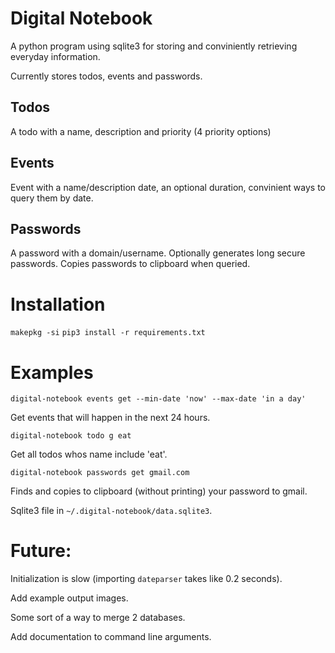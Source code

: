 # Digital Notebook
A python program using sqlite3 for storing and conviniently retrieving everyday information.

Currently stores todos, events and passwords.

## Todos
A todo with a name, description and priority (4 priority options)

## Events
Event with a name/description date, an optional duration, convinient ways to query them by date.

## Passwords

A password with a domain/username. Optionally generates long secure passwords. Copies passwords to clipboard when queried.


# Installation
`makepkg -si`
`pip3 install -r requirements.txt`

# Examples

`digital-notebook events get --min-date 'now' --max-date 'in a day'`

Get events that will happen in the next 24 hours.

`digital-notebook todo g eat`

Get all todos whos name include 'eat'.

`digital-notebook passwords get gmail.com`

Finds and copies to clipboard (without printing) your password to gmail.

Sqlite3 file in `~/.digital-notebook/data.sqlite3`.

# Future:
Initialization is slow (importing `dateparser` takes like 0.2 seconds).

Add example output images.

Some sort of a way to merge 2 databases.

Add documentation to command line arguments.

